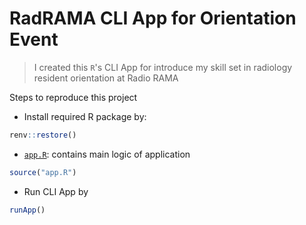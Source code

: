 # RadRAMA CLI App for Orientation Event


> I created this `R`'s CLI App for introduce my skill set in radiology resident orientation at Radio RAMA


Steps to reproduce this project

-   Install required R package by:

```r
renv::restore()
```

-   [`app.R`](app.R): contains main logic of application

```r
source("app.R")
```

-   Run CLI App by

```r
runApp()
```